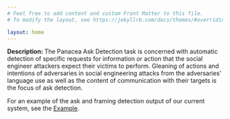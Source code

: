 ```yaml
---
# Feel free to add content and custom Front Matter to this file.
# To modify the layout, see https://jekyllrb.com/docs/themes/#overriding-theme-defaults

layout: home
---
```

<b>Description: </b>The Panacea Ask Detection task is concerned with automatic detection of specific requests for information or action that the social engineer attackers expect their victims to perform. Gleaning of actions and intentions of adversaries in social engineering attacks from the adversaries' language use as well as the content of communication with their targets is the focus of ask detection.

For an example of the ask and framing detection output of our current system, see the <a href="https://github.com/social-threats/panacea-ask-detection/blob/master/images/ask_framing_detection_example.jpeg">Example</a>.
